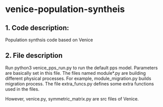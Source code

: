 # venice-population-syntheis
## 1. Code description:
Population synthsis code based on Venice

## 2. File description
Run python3 venice_pps_run.py to run the default pps model. Parameters are basically set in this file. 
The files named module*.py are building different physical processes. For example, module_migration.py builds migration process.
The file extra_funcs.py defines some extra functions used in the files. 

However, venice.py, symmetric_matrix.py are src files of Venice.
